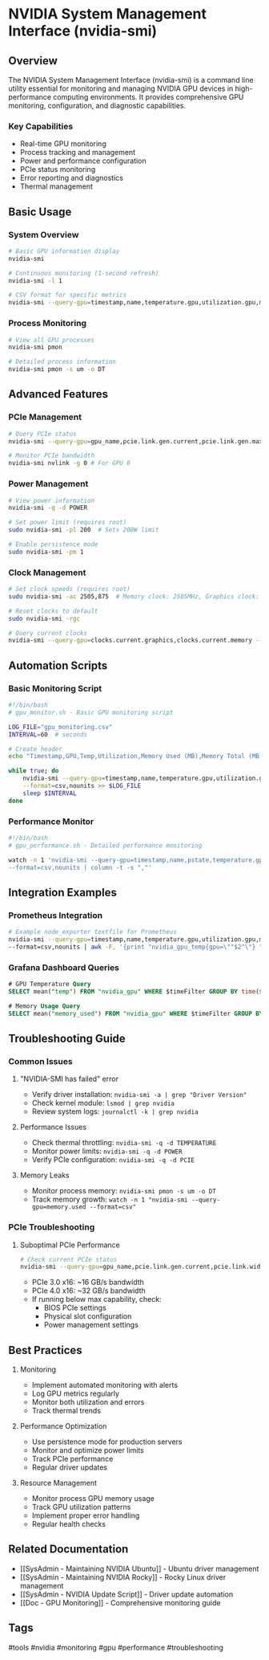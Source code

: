 # NVIDIA System Management Interface (nvidia-smi)

## Overview
The NVIDIA System Management Interface (nvidia-smi) is a command line utility essential for monitoring and managing NVIDIA GPU devices in high-performance computing environments. It provides comprehensive GPU monitoring, configuration, and diagnostic capabilities.

### Key Capabilities
- Real-time GPU monitoring
- Process tracking and management
- Power and performance configuration
- PCIe status monitoring
- Error reporting and diagnostics
- Thermal management

## Basic Usage

### System Overview
```bash
# Basic GPU information display
nvidia-smi

# Continuous monitoring (1-second refresh)
nvidia-smi -l 1

# CSV format for specific metrics
nvidia-smi --query-gpu=timestamp,name,temperature.gpu,utilization.gpu,memory.used --format=csv
```

### Process Monitoring
```bash
# View all GPU processes
nvidia-smi pmon

# Detailed process information
nvidia-smi pmon -s um -o DT
```

## Advanced Features

### PCIe Management
```bash
# Query PCIe status
nvidia-smi --query-gpu=gpu_name,pcie.link.gen.current,pcie.link.gen.max,pcie.link.width.current,pcie.link.width.max --format=csv

# Monitor PCIe bandwidth
nvidia-smi nvlink -g 0 # For GPU 0
```

### Power Management
```bash
# View power information
nvidia-smi -q -d POWER

# Set power limit (requires root)
sudo nvidia-smi -pl 200  # Sets 200W limit

# Enable persistence mode
sudo nvidia-smi -pm 1
```

### Clock Management
```bash
# Set clock speeds (requires root)
sudo nvidia-smi -ac 2505,875  # Memory clock: 2505MHz, Graphics clock: 875MHz

# Reset clocks to default
sudo nvidia-smi -rgc

# Query current clocks
nvidia-smi --query-gpu=clocks.current.graphics,clocks.current.memory --format=csv
```

## Automation Scripts

### Basic Monitoring Script
```bash
#!/bin/bash
# gpu_monitor.sh - Basic GPU monitoring script

LOG_FILE="gpu_monitoring.csv"
INTERVAL=60  # seconds

# Create header
echo "Timestamp,GPU,Temp,Utilization,Memory Used (MB),Memory Total (MB)" > $LOG_FILE

while true; do
    nvidia-smi --query-gpu=timestamp,name,temperature.gpu,utilization.gpu,memory.used,memory.total \
    --format=csv,nounits >> $LOG_FILE
    sleep $INTERVAL
done
```

### Performance Monitor
```bash
#!/bin/bash
# gpu_performance.sh - Detailed performance monitoring

watch -n 1 'nvidia-smi --query-gpu=timestamp,name,pstate,temperature.gpu,utilization.gpu,power.draw,fan.speed,memory.used \
--format=csv,nounits | column -t -s ","'
```

## Integration Examples

### Prometheus Integration
```bash
# Example node_exporter textfile for Prometheus
nvidia-smi --query-gpu=timestamp,name,temperature.gpu,utilization.gpu,memory.used,memory.total \
--format=csv,nounits | awk -F, '{print "nvidia_gpu_temp{gpu=\""$2"\"} "$3"\nnvidia_gpu_util{gpu=\""$2"\"} "$4}'
```

### Grafana Dashboard Queries
```sql
# GPU Temperature Query
SELECT mean("temp") FROM "nvidia_gpu" WHERE $timeFilter GROUP BY time($interval), "gpu"

# Memory Usage Query
SELECT mean("memory_used") FROM "nvidia_gpu" WHERE $timeFilter GROUP BY time($interval), "gpu"
```

## Troubleshooting Guide

### Common Issues

1. "NVIDIA-SMI has failed" error
   - Verify driver installation: `nvidia-smi -a | grep "Driver Version"`
   - Check kernel module: `lsmod | grep nvidia`
   - Review system logs: `journalctl -k | grep nvidia`

2. Performance Issues
   - Check thermal throttling: `nvidia-smi -q -d TEMPERATURE`
   - Monitor power limits: `nvidia-smi -q -d POWER`
   - Verify PCIe configuration: `nvidia-smi -q -d PCIE`

3. Memory Leaks
   - Monitor process memory: `nvidia-smi pmon -s um -o DT`
   - Track memory growth: `watch -n 1 "nvidia-smi --query-gpu=memory.used --format=csv"`

### PCIe Troubleshooting

1. Suboptimal PCIe Performance
   ```bash
   # Check current PCIe status
   nvidia-smi --query-gpu=gpu_name,pcie.link.gen.current,pcie.link.width.current --format=csv
   ```
   - PCIe 3.0 x16: ~16 GB/s bandwidth
   - PCIe 4.0 x16: ~32 GB/s bandwidth
   - If running below max capability, check:
     * BIOS PCIe settings
     * Physical slot configuration
     * Power management settings

## Best Practices

1. Monitoring
   - Implement automated monitoring with alerts
   - Log GPU metrics regularly
   - Monitor both utilization and errors
   - Track thermal trends

2. Performance Optimization
   - Use persistence mode for production servers
   - Monitor and optimize power limits
   - Track PCIe performance
   - Regular driver updates

3. Resource Management
   - Monitor process GPU memory usage
   - Track GPU utilization patterns
   - Implement proper error handling
   - Regular health checks

## Related Documentation
- [[SysAdmin - Maintaining NVIDIA Ubuntu]] - Ubuntu driver management
- [[SysAdmin - Maintaining NVIDIA Rocky]] - Rocky Linux driver management
- [[SysAdmin - NVIDIA Update Script]] - Driver update automation
- [[Doc - GPU Monitoring]] - Comprehensive monitoring guide

## Tags
#tools #nvidia #monitoring #gpu #performance #troubleshooting